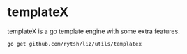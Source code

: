 # templateX

templateX is a go template engine with some extra features.

```sh
go get github.com/rytsh/liz/utils/templatex
```
